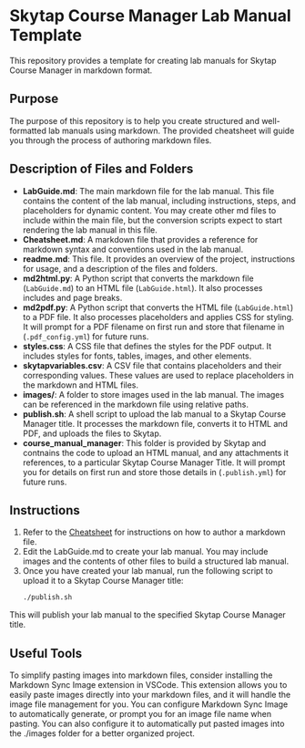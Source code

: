 # Skytap Course Manager Lab Manual Template

This repository provides a template for creating lab manuals for Skytap Course Manager in markdown format.

## Purpose
The purpose of this repository is to help you create structured and well-formatted lab manuals using markdown. The provided cheatsheet will guide you through the process of authoring markdown files.

## Description of Files and Folders

- **LabGuide.md**: The main markdown file for the lab manual. This file contains the content of the lab manual, including instructions, steps, and placeholders for dynamic content.  You may create other md files to include within the main file, but the conversion scripts expect to start rendering the lab manual in this file.
- **Cheatsheet.md**: A markdown file that provides a reference for markdown syntax and conventions used in the lab manual.
- **readme.md**: This file. It provides an overview of the project, instructions for usage, and a description of the files and folders.
- **md2html.py**: A Python script that converts the markdown file (`LabGuide.md`) to an HTML file (`LabGuide.html`). It also processes includes and page breaks.
- **md2pdf.py**: A Python script that converts the HTML file (`LabGuide.html`) to a PDF file. It also processes placeholders and applies CSS for styling.  It will prompt for a PDF filename on first run and store that filename in (`.pdf_config.yml`) for future runs.
- **styles.css**: A CSS file that defines the styles for the PDF output. It includes styles for fonts, tables, images, and other elements.
- **skytapvariables.csv**: A CSV file that contains placeholders and their corresponding values. These values are used to replace placeholders in the markdown and HTML files.
- **images/**: A folder to store images used in the lab manual. The images can be referenced in the markdown file using relative paths.
- **publish.sh**: A shell script to upload the lab manual to a Skytap Course Manager title. It processes the markdown file, converts it to HTML and PDF, and uploads the files to Skytap.
- **course_manual_manager**: This folder is provided by Skytap and contnains the code to upload an HTML manual, and any attachments it references, to a particular Skytap Course Manager Title.  It will prompt you for details on first run and store those details in (`.publish.yml`) for future runs.

## Instructions
1. Refer to the [Cheatsheet](./Cheatsheet.md) for instructions on how to author a markdown file.
2. Edit the LabGuide.md to create your lab manual.  You may include images and the contents of other files to build a structured lab manual.
2. Once you have created your lab manual, run the following script to upload it to a Skytap Course Manager title:
    ```sh
    ./publish.sh
    ```

This will publish your lab manual to the specified Skytap Course Manager title.

## Useful Tools
To simplify pasting images into markdown files, consider installing the Markdown Sync Image extension in VSCode. This extension allows you to easily paste images directly into your markdown files, and it will handle the image file management for you. You can configure Markdown Sync Image to automatically generate, or prompt you for an image file name when pasting. You can also configure it to automatically put pasted images into the ./images folder for a better organized project.
